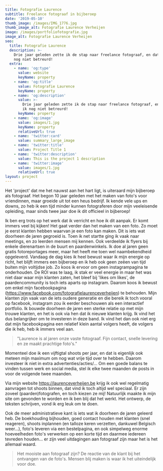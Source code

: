 ```yaml
---
title: Fotografie Laurence
subtitle: Freelance fotograaf in bijberoep
date: '2019-05-10'
thumb_image: /images/IMG_1776.jpg
thumb_image_alt: Fotografie Laurence Verheijen
image: /images/portfoliofotografie.jpg
image_alt: Fotografie Laurence Verheijen
seo:
  title: Fotografie Laurence
  description: >-
    Drie jaar geleden zette ik de stap naar freelance fotograaf, en dat heb ik
    nog niet betreurd!
  extra:
    - name: 'og:type'
      value: website
      keyName: property
    - name: 'og:title'
      value: Fotografie Laurence
      keyName: property
    - name: 'og:description'
      value: >-
        Drie jaar geleden zette ik de stap naar freelance fotograaf, en dat heb
        ik nog niet betreurd!
      keyName: property
    - name: 'og:image'
      value: images/1.jpg
      keyName: property
      relativeUrl: true
    - name: 'twitter:card'
      value: summary_large_image
    - name: 'twitter:title'
      value: Project Title 1
    - name: 'twitter:description'
      value: This is the project 1 description
    - name: 'twitter:image'
      value: images/1.jpg
      relativeUrl: true
layout: project
---
```

Het 'project' dat me het nauwst aan het hart ligt, is uiteraard mijn bijberoep als fotograaf. Het begon 10 jaar geleden met het maken van foto's voor vriendinnen, maar groeide uit tot een heus bedrijf. Ik kende vele ups en downs, zo heb ik een tijd minder kunnen fotograferen door mijn veeleisende opleiding, maar sinds twee jaar doe ik dit officieel in bijberoep!

Ik ben erg trots op het werk dat ik verricht en hoe ik dit aanpak. Er komt immers veel bij kijken! Het gaat verder dan het maken van een foto. Zo moet je eerst klanten hebben waarvan je een foto kan maken. Dit is iets wat doorheen de jaren gegroeid is. Toen ik net startte ging ik vaak naar meetings, en zo leerden mensen mij kennen. Ook verdeelde ik flyers bij enkele dierenartsen in de buurt en paardenwinkels. Ik doe al jaren geen gratis fotoreportages meer, maar het heeft me toen wel naambekendheid opgeleverd. Vandaag de dag kies ik heel bewust waar ik mijn energie op richt, het blijft immers een bijberoep en ik heb ook geen zeëen van tijd buiten mijn voltijdse job. Zo koos ik ervoor om geen instagrampagina te onderhouden. De ROI was te laag, ik stak er veel energie in maar het was niet daar waar mijn klanten zaten, het bleef bij 'likes om likes', de paardencommunity is toch iets aparts op instagram. Daarom koos ik bewust om enkel mijn facebookpagina (<https://www.facebook.com/fotografielaurenceverheijen>) te behouden. Mijn klanten zijn vaak van de iets oudere generatie en die bereik ik toch vooral op facebook, instagram zou ik eerder beschouwen als een interactief portfolio. Ik bouwde doorheen de jaren een sterke relatie op met mijn trouwe klanten, en het is ook via hen dat ik nieuwe klanten krijg. Ik vind het dus belangrijker om te investeren in deze band. Ik vind het dan ook niet erg dat mijn facebookpagina een relatief klein aantal volgers heeft, de volgers die ik heb, heb ik immers veel aan.  

> "Laurence is al jaren onze vaste fotograaf. Fijn contact, snelle levering en ze maakt prachtige foto's."

Momenteel doe ik een vijftigtal shoots per jaar, en dat is eigenlijk ook meteen mijn maximum om nog wat vrije tijd over te hebben. Daarom investeer ik niet in extra advertenties/acties/... Om een goede balans te vinden tussen werk en social media, stel ik elke twee maanden de posts in voor de volgende twee maanden.

Via mijn website <https://laurenceverheijen.be> krijg ik ook wel regelmatig aanvragen tot shoots binnen, dat vind ik toch altijd wel speciaal. Er zijn zoveel (paarden)fotografen, en toch kiezen ze mij! Natuurlijk maakte ik mijn site om gevonden te worden en ik ben blij dat het werkt. Het ontwerp, de teksten schrijven, vond ik erg leuk om te doen. 

Ook de meer administratieve kant is iets wat ik doorheen de jaren geleerd heb. De boekhouding bijhouden, goed contact houden met klanten (snel reageren), shoots inplannen (en talloze keren verzetten, dankuwel Belgisch weer...), foto's leveren via een bestelpagina, en ook simpelweg enorme hoeveelheden foto's verwerken op een korte tijd en daarmee iedereen tevreden houden... er zijn veel uitdagingen aan fotograaf zijn maar het is het allemaal waard. 

> Het mooiste aan fotograaf zijn? De reactie van de klant bij het ontvangen van de foto's. Mensen blij maken is waar ik het uiteindelijk voor doe.
